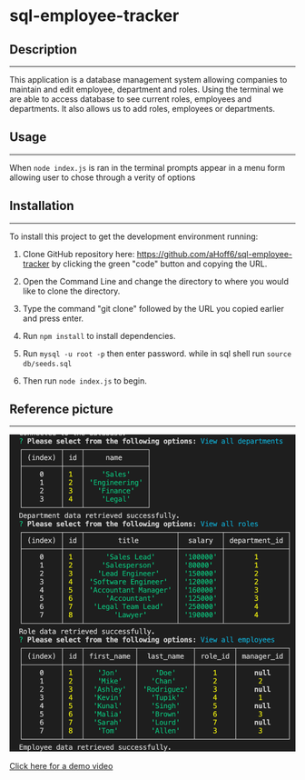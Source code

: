 # sql-employee-tracker

## Description
---
This application is a database management system allowing companies to maintain and edit employee, department and roles. Using the terminal we are able to access database to see current roles, employees and departments. It also allows us to add roles, employees or departments. 

## Usage
---
When `node index.js` is ran in the terminal prompts appear in a menu form allowing user to chose through a verity of options 

## Installation
---
To install this project to get the development environment running:

1. Clone GitHub repository here: https://github.com/aHoff6/sql-employee-tracker
by clicking the green "code" button and copying the URL.

2. Open the Command Line and change the directory to where you would like to clone the directory.

3. Type the command "git clone" followed by the URL you copied earlier and press enter.

4. Run `npm install` to install dependencies.

5. Run `mysql -u root -p` then enter password. while in sql shell run `source db/seeds.sql`

6. Then run `node index.js` to begin.




## Reference picture
---
<img src="./refpics/employeetracker.png">


[Click here for a demo video](https://drive.google.com/file/d/1d3hEEZHzdVfwB3YtuDLFcQCWVjlqIxPW/view)

